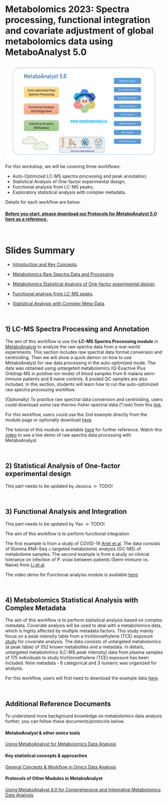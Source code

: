 # Metabolomics 2023: Spectra processing, functional integration and covariate adjustment of global metabolomics data using MetaboAnalyst 5.0

![alt text](https://github.com/xia-lab/Metabolomics2019/blob/master/metabolomics2022_xialab.png)

For this workshop, we will be covering three workflows: 
* Auto-Optimized LC-MS spectra processing and peak annotation;
* Statistical Analysis of One-factor experimental design;
* Functional analysis from LC-MS peaks; 
* Exploratory statistical analysis with complex metadata. 

Details for each workflow are below. 

#### <ins>Before you start, please download our Protocols for MetaboAnalyst 5.0 [here](https://www.nature.com/articles/s41596-022-00710-w) as a reference.</ins>

<br/>

# Slides Summary

- [Introduction and Key Concepts](https://github.com/xia-lab/Metabolomics2019/blob/master/Metabolomics_Stats_Intro_2022.pdf).
- [Metabolomics Raw Spectra Data and Processing](https://github.com/xia-lab/Metabolomics_2023/blob/main/section_1_LCMS_processing.pdf).
- [Metabolomics Statistical Analysis of One-factor experimental design](https://github.com/xia-lab/Metabolomics_2023/blob/main/section_1_LCMS_processing.pdf).

- [Functional analysis from LC-MS peaks](https://github.com/xia-lab/Metabolomics2019/blob/master/2022_section2_function_multiomics.pdf).
- [Statistical Analysis with Complex Meta-Data](https://github.com/xia-lab/Metabolomics2019/blob/master/2022_section3_complex_metadata.pdf).

<br/>

## 1) LC-MS Spectra Processing and Annotation

The aim of this workflow is use the **LC-MS Spectra Processing module** in [MetaboAnalyst](https://www.metaboanalyst.ca/) to analyze the raw spectra data from a real-world experiments. This section includes raw spectral data format conversion and centroiding. Then we will show a quick demon on how to use MetaboAnalyst for raw data processing in the auto-optimized mode. The data was obtained using untargeted metabolomics (Q-Exactive Plus Orbitrap MS in positive ion mode) of blood samples from 6 malaria semi-immune patients and 6 naive controls. 6 pooled QC samples are also included. In this section, students will learn how to run the auto-optimized raw spectra processing workflow.

(Optionally) To practice raw spectral data conversion and centroiding, users could download some raw thermo-fisher spectral data (*.raw) from this [link](https://drive.google.com/file/d/17HwDYqISi60bSUEAghQYSzikkuw89n-9/view?usp=sharing).

For this workflow, users could use the 2nd example directly from the module page or optionally download [here](https://www.dropbox.com/s/ift0zrkh0rx3v80/malaria_raw.zip?dl=0).

The tutorial of this module is available [here](https://dev.metaboanalyst.ca/resources/data/1_Raw%20Spectral%20Processing.pdf) for further reference. Watch this [video](https://youtu.be/NSwc7Ywvbpw) to see a live demo of raw spectra data processing with MetaboAnalyst.

<br/>

## 2) Statistical Analysis of One-factor experimental design

This part needs to be updated by Jessica. <- TODO!



<br/>

## 3) Functional Analysis and Integration 

This part needs to be updated by Yao. <- TODO!

The aim of this workflow is to perform functional integration .

The first example is from a study of COVID-19 [Ariel et al](https://doi.org/10.1016/j.cels.2020.10.003). The data consists of Illumina RNA-Seq + targeted metabolomic analysis (GC-MS) of metabolome samples. The second example is from a study on clinical tolerance on infection of P. vivax between patients (Semi-immune vs. Naïve) from [Li et al](https://doi.org/10.1016/j.redox.2018.04.011).


The video demo for Functional analysis module is available [here](https://youtu.be/LQ8Imra3DgQ).

<br/>

## 4) Metabolomics Statistical Analysis with Complex Metadata

The aim of this workflow is to perform statistical analysis based on complex metadata. Covariate analysis will be used to deal with a metabolomics data, which is highly affected by multiple metadata factors. This study mainly focus on a peak intensity table from a trichloroethylene (TCE) exposure [study](https://www.ncbi.nlm.nih.gov/pmc/articles/PMC5100622/) for covariate analysis. The data consists of untargeted metabolomics (a peak table) of 352 known metabolites and a metadata. In details, untargeted metabolomics (LC-MS peak intensity) data from plasma samples of 175 individuals to study trichloroethylene (TCE) exposure has been included. Nine metadata - 6 categorical and 3 numeric was organized for analysis.

For this workflow, users will first need to download the example data [here](https://github.com/xia-lab/Metabolomics2019/blob/master/Statistical_analysis_metadata.zip).

<br/>

## Additional Reference Documents

To understand more background knowledge on metabolomics data analysis further, you can follow these documents/protocols below. 

#### MetaboAnalyst & other omics tools
[Using MetaboAnalyst for Metabolomics Data Analysis](https://www.dropbox.com/s/7uxzeacpgx6zjux/Metabolomics_MetaboAnalyst_Intro_2022.pptx?dl=0)

#### Key statistical concepts & approaches
[General Concepts & Workflow in Omics Data Analysis](https://www.dropbox.com/s/stsp01glned47gg/Metabolomics_Stats_Intro_2022.pptx?dl=0)

#### Protocols of Other Modules in MetaboAnalyst
[Using MetaboAnalyst 4.0 for Comprehensive and Integrative Metabolomics Data Analysis](https://currentprotocols.onlinelibrary.wiley.com/doi/10.1002/cpbi.86)
